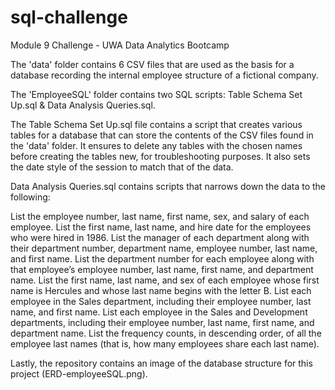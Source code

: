 # sql-challenge
Module 9 Challenge - UWA Data Analytics Bootcamp

The 'data' folder contains 6 CSV files that are used as the basis for a database recording the internal employee structure of a fictional company.

The 'EmployeeSQL' folder contains two SQL scripts: Table Schema Set Up.sql & Data Analysis Queries.sql.

The Table Schema Set Up.sql file contains a script that creates various tables for a database that can store the contents of the CSV files found in the 'data' folder. It ensures to delete any tables with the chosen names before creating the tables new, for troubleshooting purposes. It also sets the date style of the session to match that of the data.

Data Analysis Queries.sql contains scripts that narrows down the data to the following:

List the employee number, last name, first name, sex, and salary of each employee.
List the first name, last name, and hire date for the employees who were hired in 1986.
List the manager of each department along with their department number, department name, employee number, last name, and first name.
List the department number for each employee along with that employee’s employee number, last name, first name, and department name.
List the first name, last name, and sex of each employee whose first name is Hercules and whose last name begins with the letter B.
List each employee in the Sales department, including their employee number, last name, and first name.
List each employee in the Sales and Development departments, including their employee number, last name, first name, and department name.
List the frequency counts, in descending order, of all the employee last names (that is, how many employees share each last name).

Lastly, the repository contains an image of the database structure for this project (ERD-employeeSQL.png).